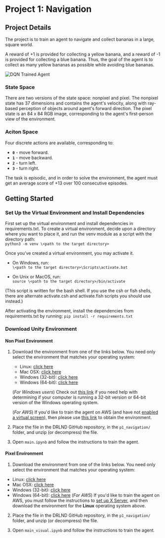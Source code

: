 # Project 1: Navigation

## Project Details

The project is to train an agent to navigate and collect bananas in a large, square world. 

A reward of +1 is provided for collecting a yellow banana, and a reward of -1 is provided for collecting a blue banana.  Thus, the goal of the agent is to collect as many yellow bananas as possible while avoiding blue bananas.

![DQN Trained Agent](plot/dqn.gif)

### State Space
There are two versions of the state space: nonpixel and pixel. The nonpixel state has 37 dimensions and contains the agent's velocity, along with ray-based perception of objects around agent's forward direction. The pixel state is an 84 x 84 RGB image, corresponding to the agent's first-person view of the environment.

### Aciton Space
Four discrete actions are available, corresponding to:
- **`0`** - move forward.
- **`1`** - move backward.
- **`2`** - turn left.
- **`3`** - turn right.

The task is episodic, and in order to solve the environment, the agent must get an average score of +13 over 100 consecutive episodes.

## Getting Started
### Set Up the Virtual Environment and Install Dependencies
First set up the virtual environment and install dependencies in requirements.txt. To create a virtual environment, decide upon a directory where you want to place it, and run the venv module as a script with the directory path:  
`python3 -m venv \<path to the target directory>`

Once you’ve created a virtual environment, you may activate it.  
- On Windows, run:  
`\<path to the target directory>\Scripts\activate.bat`

- On Unix or MacOS, run:  
`source \<path to the target directory>/bin/activate`

(This script is written for the bash shell. If you use the csh or fish shells, there are alternate activate.csh and activate.fish scripts you should use instead.)

After activating the environment, install the dependencies from requirements.txt by running:
`pip install -r requirements.txt`


### Download Unity Environment
#### Non Pixel Environment
1. Download the environment from one of the links below.  You need only select the environment that matches your operating system:
    - Linux: [click here](https://s3-us-west-1.amazonaws.com/udacity-drlnd/P1/Banana/Banana_Linux.zip)
    - Mac OSX: [click here](https://s3-us-west-1.amazonaws.com/udacity-drlnd/P1/Banana/Banana.app.zip)
    - Windows (32-bit): [click here](https://s3-us-west-1.amazonaws.com/udacity-drlnd/P1/Banana/Banana_Windows_x86.zip)
    - Windows (64-bit): [click here](https://s3-us-west-1.amazonaws.com/udacity-drlnd/P1/Banana/Banana_Windows_x86_64.zip)
    
    (_For Windows users_) Check out [this link](https://support.microsoft.com/en-us/help/827218/how-to-determine-whether-a-computer-is-running-a-32-bit-version-or-64) if you need help with determining if your computer is running a 32-bit version or 64-bit version of the Windows operating system.

    (_For AWS_) If you'd like to train the agent on AWS (and have not [enabled a virtual screen](https://github.com/Unity-Technologies/ml-agents/blob/master/docs/Training-on-Amazon-Web-Service.md)), then please use [this link](https://s3-us-west-1.amazonaws.com/udacity-drlnd/P1/Banana/Banana_Linux_NoVis.zip) to obtain the environment.

2. Place the file in the DRLND GitHub repository, in the `p1_navigation/` folder, and unzip (or decompress) the file. 

3. Open `main.ipynb` and follow the instructions to train the agent.

#### Pixel Environment

1. Download the environment from one of the links below.  You need only select the environment that matches your operating system:
- Linux: [click here](https://s3-us-west-1.amazonaws.com/udacity-drlnd/P1/Banana/VisualBanana_Linux.zip)
- Mac OSX: [click here](https://s3-us-west-1.amazonaws.com/udacity-drlnd/P1/Banana/VisualBanana.app.zip)
- Windows (32-bit): [click here](https://s3-us-west-1.amazonaws.com/udacity-drlnd/P1/Banana/VisualBanana_Windows_x86.zip)
- Windows (64-bit): [click here](https://s3-us-west-1.amazonaws.com/udacity-drlnd/P1/Banana/VisualBanana_Windows_x86_64.zip)
(_For AWS_) If you'd like to train the agent on AWS, you must follow the instructions to [set up X Server](https://github.com/Unity-Technologies/ml-agents/blob/master/docs/Training-on-Amazon-Web-Service.md), and then download the environment for the **Linux** operating system above.

2. Place the file in the DRLND GitHub repository, in the `p1_navigation/` folder, and unzip (or decompress) the file.

3. Open `main_visual.ipynb` and follow the instructions to train the agent.


